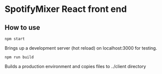 # SpotifyMixer React front end

## How to use

```
npm start

```

Brings up a development server (hot reload) on localhost:3000 for testing.

```
npm run build 

```
Builds a production environment and copies files to ../client directory